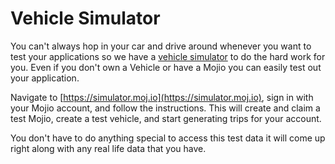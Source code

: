 # Vehicle Simulator #

You can't always hop in your car and drive around whenever you want to test your applications so we have a [vehicle simulator](https://simulator.moj.io) to do the hard work for you. Even if you don't own a Vehicle or have a Mojio you can easily test out your application. 

Navigate to [https://simulator.moj.io](https://simulator.moj.io), sign in with your Mojio account, and follow the instructions. This will create and claim a test Mojio, create a test vehicle, and start generating trips for your account.

You don't have to do anything special to access this test data it will come up right along with any real life data that you have. 
